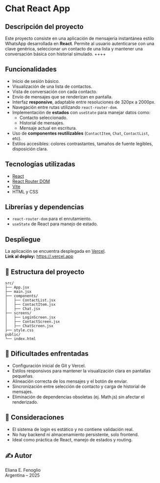 # Chat React App

## Descripción del proyecto

Este proyecto consiste en una aplicación de mensajería instantánea estilo WhatsApp desarrollada en **React**. Permite al usuario autenticarse con una clave genérica, seleccionar un contacto de una lista y mantener una conversación básica con historial simulado. ++++

##  Funcionalidades

- Inicio de sesión básico.
- Visualización de una lista de contactos.
- Vista de conversación con cada contacto.
- Envío de mensajes que se renderizan en pantalla.
- Interfaz **responsive**, adaptable entre resoluciones de 320px a 2000px.
- Navegación entre rutas utilizando `react-router-dom`.
- Implementación de **estados** con `useState` para manejar datos como:
  - Contacto seleccionado.
  - Historial de mensajes.
  - Mensaje actual en escritura.
- Uso de **componentes reutilizables** (`ContactItem`, `Chat`, `ContactList`, etc).
- Estilos accesibles: colores contrastantes, tamaños de fuente legibles, disposición clara.

## Tecnologías utilizadas

- [React](https://reactjs.org/)
- [React Router DOM](https://reactrouter.com/)
- [Vite](https://vitejs.dev/) 
- HTML y CSS

## Librerías y dependencias

- `react-router-dom` para el enrutamiento.
- `useState` de React para manejo de estado.

## Despliegue

La aplicación se encuentra desplegada en [Vercel](https://vercel.com/).  
**Link al deploy:** [https://<tu-nombre-del-proyecto>.vercel.app](https://<tu-nombre-del-proyecto>.vercel.app)

## 📁 Estructura del proyecto

```
src/
├── App.jsx
├── main.jsx
├── components/
│   ├── ContactList.jsx
│   ├── ContactItem.jsx
│   ├── Chat.jsx
├── screens/
│   ├── LoginScreen.jsx
│   ├── ContactScreen.jsx
│   ├── ChatScreen.jsx
├── style.css
public/
└── index.html
```

## 🤯 Dificultades enfrentadas

- Configuración inicial de Git y Vercel.
- Estilos responsivos para mantener la visualización clara en pantallas pequeñas.
- Alineación correcta de los mensajes y el botón de enviar.
- Sincronización entre selección de contacto y carga de historial de mensajes.
- Eliminación de dependencias obsoletas (ej. Math.js) sin afectar el renderizado.

## 📌 Consideraciones

- El sistema de login es estático y no contiene validación real.
- No hay backend ni almacenamiento persistente, solo frontend.
- Ideal como práctica de React, manejo de estados y routing.

## ✍️ Autor

Eliana E. Fenoglio  
Argentina – 2025
